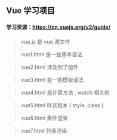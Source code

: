 ## Vue 学习项目
#### 学习资源：https://cn.vuejs.org/v2/guide/

>vue.js 是 vue 源文件

>vue1.html 是一些基本语法

>vue2.html 涉及到了组件

>vue3.html 是一些模板语法

>vue4.html 是计算方法 , watch 相关的

>vue5.html 样式相关 ( style, class )

>vue6.html 条件渲染

>vue7.html 列表渲染

